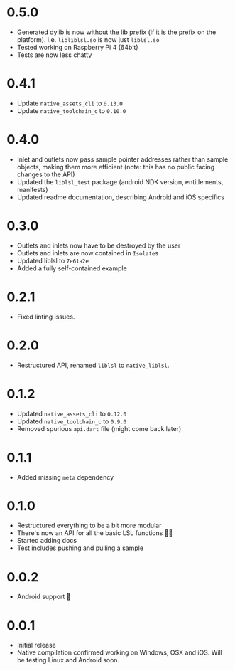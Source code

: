# 0.5.0

- Generated dylib is now without the lib prefix (if it is the prefix on the platform). i.e. `libliblsl.so` is now just `liblsl.so`
- Tested working on Raspberry Pi 4 (64bit)
- Tests are now less chatty

# 0.4.1

- Update `native_assets_cli` to `0.13.0`
- Update `native_toolchain_c` to `0.10.0`

# 0.4.0

- Inlet and outlets now pass sample pointer addresses rather than sample objects, making them more efficient (note: this has no public facing changes to the API)
- Updated the `liblsl_test` package (android NDK version, entitlements, manifests)
- Updated readme documentation, describing Android and iOS specifics

# 0.3.0

- Outlets and inlets now have to be destroyed by the user
- Outlets and inlets are now contained in `Isolate`s
- Updated liblsl to `7e61a2e`
- Added a fully self-contained example

# 0.2.1

- Fixed linting issues.

# 0.2.0

- Restructured API, renamed `liblsl` to `native_liblsl`.

# 0.1.2

- Updated `native_assets_cli` to `0.12.0`
- Updated `native_toolchain_c` to `0.9.0`
- Removed spurious `api.dart` file (might come back later)

# 0.1.1

- Added missing `meta` dependency

# 0.1.0

- Restructured everything to be a bit more modular
- There's now an API for all the basic LSL functions 🥳🎈
- Started adding docs
- Test includes pushing and pulling a sample


# 0.0.2

- Android support 🎉

# 0.0.1

- Initial release
- Native compilation confirmed working on Windows, OSX and iOS. Will be testing Linux and Android soon.
